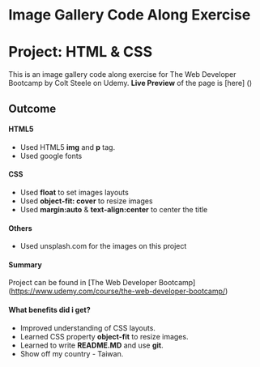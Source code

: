 # Image Gallery Code Along Exercise 
# Project: HTML & CSS 
This is an image gallery code along exercise for The Web Developer Bootcamp by Colt Steele on Udemy.
**Live Preview** of the page is [here] ()
## Outcome
#### HTML5
* Used HTML5 **img** and **p** tag.
* Used google fonts 
#### CSS
* Used **float** to set images layouts
* Used **object-fit: cover** to resize images
* Used **margin:auto** & **text-align:center** to center the title


#### Others
* Used unsplash.com for the images on this project

#### Summary

Project can be found in [The Web Developer Bootcamp]
(https://www.udemy.com/course/the-web-developer-bootcamp/)

#### What benefits did i get?

* Improved understanding of CSS layouts.
* Learned CSS property **object-fit** to resize images.
* Learned to write **README.MD** and use **git**. 
* Show off my country - Taiwan. 
